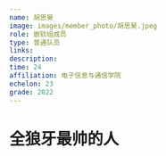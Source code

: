 ```yaml
---
name: 胡思昊
image: images/member_photo/胡思昊.jpeg
role: 嵌软组成员
type: 普通队员
links:
description:
time: 24
affiliation: 电子信息与通信学院
echelon: 23
grade: 2022
---
```


# 全狼牙最帅的人